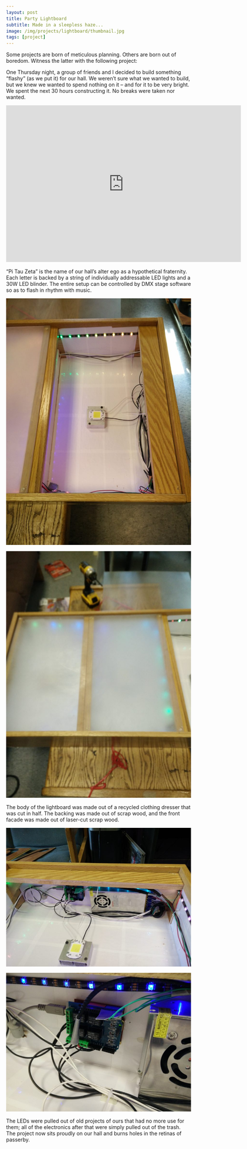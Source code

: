 ```yaml
---
layout: post
title: Party Lightboard
subtitle: Made in a sleepless haze...
image: /img/projects/lightboard/thumbnail.jpg
tags: [project]
---
```

Some projects are born of meticulous planning. Others are born out of boredom. Witness the latter with the following project:

One Thursday night, a group of friends and I decided to build something “flashy” (as we put it) for our hall. We weren’t sure what we wanted to build, but we knew we wanted to spend nothing on it – and for it to be very bright. We spent the next 30 hours constructing it. No breaks were taken nor wanted.

<iframe src="https://player.vimeo.com/video/236652774" width="640" height="427" frameborder="0" webkitallowfullscreen mozallowfullscreen allowfullscreen></iframe>

“Pi Tau Zeta” is the name of our hall’s alter ego as a hypothetical fraternity. Each letter is backed by a string of individually addressable LED lights and a 30W LED blinder. The entire setup can be controlled by DMX stage software so as to flash in rhythm with music.

![](/img/projects/lightboard/1.jpg)

![](/img/projects/lightboard/2.jpg)

The body of the lightboard was made out of a recycled clothing dresser that was cut in half.  The backing was made out of scrap wood, and the front facade was made out of laser-cut scrap wood.

![](/img/projects/lightboard/3.jpg)

![](/img/projects/lightboard/4.jpg)

The LEDs were pulled out of old projects of ours that had no more use for them; all of the electronics after that were simply pulled out of the trash. The project now sits proudly on our hall and burns holes in the retinas of passerby.